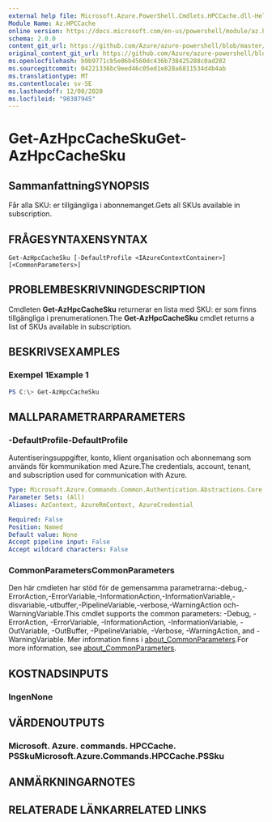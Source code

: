 ```yaml
---
external help file: Microsoft.Azure.PowerShell.Cmdlets.HPCCache.dll-Help.xml
Module Name: Az.HPCCache
online version: https://docs.microsoft.com/en-us/powershell/module/az.hpccache/get-azhpccachesku
schema: 2.0.0
content_git_url: https://github.com/Azure/azure-powershell/blob/master/src/HPCCache/HPCCache/help/Get-AzHpcCacheSku.md
original_content_git_url: https://github.com/Azure/azure-powershell/blob/master/src/HPCCache/HPCCache/help/Get-AzHpcCacheSku.md
ms.openlocfilehash: b9b9771cb5e06b4560dc436b738425288c0ad202
ms.sourcegitcommit: 04221336bc9eed46c05ed1e828a6811534d4b4ab
ms.translationtype: MT
ms.contentlocale: sv-SE
ms.lasthandoff: 12/08/2020
ms.locfileid: "98387945"
---
```

# <span data-ttu-id="0cdf2-101">Get-AzHpcCacheSku</span><span class="sxs-lookup"><span data-stu-id="0cdf2-101">Get-AzHpcCacheSku</span></span>

## <span data-ttu-id="0cdf2-102">Sammanfattning</span><span class="sxs-lookup"><span data-stu-id="0cdf2-102">SYNOPSIS</span></span>
<span data-ttu-id="0cdf2-103">Får alla SKU: er tillgängliga i abonnemanget.</span><span class="sxs-lookup"><span data-stu-id="0cdf2-103">Gets all SKUs available in subscription.</span></span>

## <span data-ttu-id="0cdf2-104">FRÅGESYNTAXEN</span><span class="sxs-lookup"><span data-stu-id="0cdf2-104">SYNTAX</span></span>

```
Get-AzHpcCacheSku [-DefaultProfile <IAzureContextContainer>] [<CommonParameters>]
```

## <span data-ttu-id="0cdf2-105">PROBLEMBESKRIVNING</span><span class="sxs-lookup"><span data-stu-id="0cdf2-105">DESCRIPTION</span></span>
<span data-ttu-id="0cdf2-106">Cmdleten **Get-AzHpcCacheSku** returnerar en lista med SKU: er som finns tillgängliga i prenumerationen.</span><span class="sxs-lookup"><span data-stu-id="0cdf2-106">The **Get-AzHpcCacheSku** cmdlet returns a list of SKUs available in subscription.</span></span>

## <span data-ttu-id="0cdf2-107">BESKRIVS</span><span class="sxs-lookup"><span data-stu-id="0cdf2-107">EXAMPLES</span></span>

### <span data-ttu-id="0cdf2-108">Exempel 1</span><span class="sxs-lookup"><span data-stu-id="0cdf2-108">Example 1</span></span>
```powershell
PS C:\> Get-AzHpcCacheSku
```

## <span data-ttu-id="0cdf2-109">MALLPARAMETRAR</span><span class="sxs-lookup"><span data-stu-id="0cdf2-109">PARAMETERS</span></span>

### <span data-ttu-id="0cdf2-110">-DefaultProfile</span><span class="sxs-lookup"><span data-stu-id="0cdf2-110">-DefaultProfile</span></span>
<span data-ttu-id="0cdf2-111">Autentiseringsuppgifter, konto, klient organisation och abonnemang som används för kommunikation med Azure.</span><span class="sxs-lookup"><span data-stu-id="0cdf2-111">The credentials, account, tenant, and subscription used for communication with Azure.</span></span>

```yaml
Type: Microsoft.Azure.Commands.Common.Authentication.Abstractions.Core.IAzureContextContainer
Parameter Sets: (All)
Aliases: AzContext, AzureRmContext, AzureCredential

Required: False
Position: Named
Default value: None
Accept pipeline input: False
Accept wildcard characters: False
```

### <span data-ttu-id="0cdf2-112">CommonParameters</span><span class="sxs-lookup"><span data-stu-id="0cdf2-112">CommonParameters</span></span>
<span data-ttu-id="0cdf2-113">Den här cmdleten har stöd för de gemensamma parametrarna:-debug,-ErrorAction,-ErrorVariable,-InformationAction,-InformationVariable,-disvariable,-utbuffer,-PipelineVariable,-verbose,-WarningAction och-WarningVariable.</span><span class="sxs-lookup"><span data-stu-id="0cdf2-113">This cmdlet supports the common parameters: -Debug, -ErrorAction, -ErrorVariable, -InformationAction, -InformationVariable, -OutVariable, -OutBuffer, -PipelineVariable, -Verbose, -WarningAction, and -WarningVariable.</span></span> <span data-ttu-id="0cdf2-114">Mer information finns i [about_CommonParameters](http://go.microsoft.com/fwlink/?LinkID=113216).</span><span class="sxs-lookup"><span data-stu-id="0cdf2-114">For more information, see [about_CommonParameters](http://go.microsoft.com/fwlink/?LinkID=113216).</span></span>

## <span data-ttu-id="0cdf2-115">KOSTNADS</span><span class="sxs-lookup"><span data-stu-id="0cdf2-115">INPUTS</span></span>

### <span data-ttu-id="0cdf2-116">Ingen</span><span class="sxs-lookup"><span data-stu-id="0cdf2-116">None</span></span>

## <span data-ttu-id="0cdf2-117">VÄRDEN</span><span class="sxs-lookup"><span data-stu-id="0cdf2-117">OUTPUTS</span></span>

### <span data-ttu-id="0cdf2-118">Microsoft. Azure. commands. HPCCache. PSSku</span><span class="sxs-lookup"><span data-stu-id="0cdf2-118">Microsoft.Azure.Commands.HPCCache.PSSku</span></span>

## <span data-ttu-id="0cdf2-119">ANMÄRKNINGAR</span><span class="sxs-lookup"><span data-stu-id="0cdf2-119">NOTES</span></span>

## <span data-ttu-id="0cdf2-120">RELATERADE LÄNKAR</span><span class="sxs-lookup"><span data-stu-id="0cdf2-120">RELATED LINKS</span></span>
